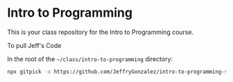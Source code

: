 # Intro to Programming

This is your class repository for the Intro to Programming course.


To pull Jeff's Code

In the root of the `~/class/intro-to-programming` directory:

```sh
npx gitpick -o https://github.com/JeffryGonzalez/intro-to-programming-sep-2025 instructor
```


